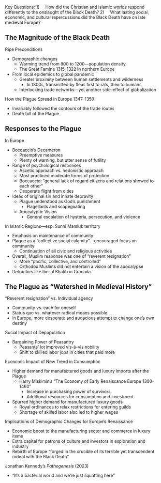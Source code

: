 Key Questions:
1)     How did the Christian and Islamic worlds respond differently to the onslaught of the Black Death?
2)     What lasting social, economic, and cultural repercussions did the Black Death have on late medieval Europe?

## The Magnitude of the Black Death
Ripe Preconditions
- Demographic changes
	- Warming trend from 800 to 1200—population density
	- The Great Famine 1315-1322 in northern Europe
- From local epidemics to global pandemic
	- Greater proximity between human settlements and wilderness
		- In 1300s, transmitted by fleas first to rats, then to humans
	- Interlocking trade networks—yet another side-effect of globalization

How the Plague Spread in Europe 1347-1350
- Invariably followed the contours of the trade routes
- Death toll of the Plague
## Responses to the Plague
In Europe
- Boccaccio’s Decameron
	- Preemptive measures
	- Plenty of warning, but utter sense of futility
- Range of psychological responses
	- Ascetic approach vs. hedonistic approach
	- Most practiced moderate forms of protection
	- Boccaccio: “general lack of regard citizens and relations showed to each other”
	- Desperate flight from cities
- Ideas of original sin and innate depravity
	- Plague understood as God’s punishment
		- Flagellants and scapegoating
	- Apocalyptic Vision
		 - General escalation of hysteria, persecution, and violence

In Islamic Regions—esp. Sunni Mamluk territory
- Emphasis on maintenance of community
- Plague as a “collective social calamity”—encouraged focus on community
	- Continuation of all civic and religious activities
- Overall, Muslim response was one of “reverent resignation”
	- More “pacific, collective, and controlled”
	- Orthodox Muslims did not entertain a vision of the apocalypse
- Detractors like Ibn-al Khatib in Granada

## The Plague as “Watershed in Medieval History”
“Reverent resignation” vs. Individual agency
- Community vs. each for oneself
- Status quo vs. whatever radical means possible
 - In Europe, more desperate and audacious attempt to change one’s own destiny

Social Impact of Depopulation
- Bargaining Power of Peasantry
	- Peasants’ lot improved vis-à-vis nobility
	- Shift to skilled labor jobs in cities that paid more

Economic Impact of New Trend in Consumption
- Higher demand for manufactured goods and luxury imports after the Plague
	- Harry Miskimin’s “The Economy of Early Renaissance Europe 1300-1460”
		- Increase in purchasing power of survivors
		- Additional resources for consumption and investment
- Spurred higher demand for manufactured luxury goods
	- Royal ordinances to relax restrictions for entering guilds
	- Shortage of skilled labor also led to higher wages

Implications of Demographic Changes for Europe’s Renaissance
- Economic boost to the manufacturing sector and commerce in luxury items
- Extra capital for patrons of culture and investors in exploration and industry
- Rebirth of Europe “forged in the crucible of its terrible yet transcendent ordeal with the Black Death”

Jonathan Kennedy’s _Pathogenesis_ (2023)
- “It’s a bacterial world and we’re just squatting here”